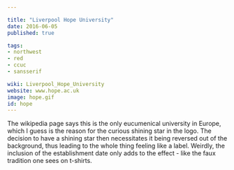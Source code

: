 ```yaml
---

title: "Liverpool Hope University"
date: 2016-06-05
published: true

tags:
- northwest
- red
- ccuc
- sansserif

wiki: Liverpool_Hope_University
website: www.hope.ac.uk
image: hope.gif
id: hope
---
```


The wikipedia page says this is the only eucumenical university in Europe, which I guess is the reason for the curious shining star in the logo. The decision to have a shining star then necessitates it being reversed out of the background, thus leading to the whole thing feeling like a label. Weirdly, the inclusion of the establishment date only adds to the effect - like the faux tradition one sees on t-shirts.
